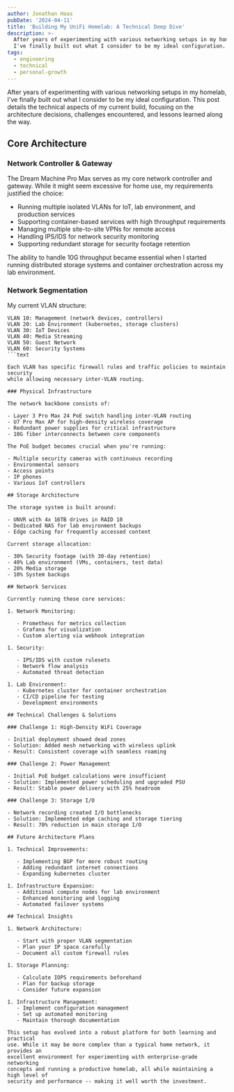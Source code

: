 ```yaml
---
author: Jonathan Haas
pubDate: '2024-04-11'
title: 'Building My UniFi Homelab: A Technical Deep Dive'
description: >-
  After years of experimenting with various networking setups in my homelab,
  I've finally built out what I consider to be my ideal configuration.
tags:
  - engineering
  - technical
  - personal-growth
---
```


After years of experimenting with various networking setups in my homelab, I've
finally built out what I consider to be my ideal configuration. This post
details the technical aspects of my current build, focusing on the architecture
decisions, challenges encountered, and lessons learned along the way.

## Core Architecture

### Network Controller & Gateway

The Dream Machine Pro Max serves as my core network controller and gateway.
While it might seem excessive for home use, my requirements justified the
choice:

- Running multiple isolated VLANs for IoT, lab environment, and production
  services
- Supporting container-based services with high throughput requirements
- Managing multiple site-to-site VPNs for remote access
- Handling IPS/IDS for network security monitoring
- Supporting redundant storage for security footage retention

The ability to handle 10G throughput became essential when I started running
distributed storage systems and container orchestration across my lab
environment.

### Network Segmentation

My current VLAN structure:

````text
VLAN 10: Management (network devices, controllers)
VLAN 20: Lab Environment (kubernetes, storage clusters)
VLAN 30: IoT Devices
VLAN 40: Media Streaming
VLAN 50: Guest Network
VLAN 60: Security Systems
```text

Each VLAN has specific firewall rules and traffic policies to maintain security
while allowing necessary inter-VLAN routing.

### Physical Infrastructure

The network backbone consists of:

- Layer 3 Pro Max 24 PoE switch handling inter-VLAN routing
- U7 Pro Max AP for high-density wireless coverage
- Redundant power supplies for critical infrastructure
- 10G fiber interconnects between core components

The PoE budget becomes crucial when you're running:

- Multiple security cameras with continuous recording
- Environmental sensors
- Access points
- IP phones
- Various IoT controllers

## Storage Architecture

The storage system is built around:

- UNVR with 4x 16TB drives in RAID 10
- Dedicated NAS for lab environment backups
- Edge caching for frequently accessed content

Current storage allocation:

- 30% Security footage (with 30-day retention)
- 40% Lab environment (VMs, containers, test data)
- 20% Media storage
- 10% System backups

## Network Services

Currently running these core services:

1. Network Monitoring:

   - Prometheus for metrics collection
   - Grafana for visualization
   - Custom alerting via webhook integration

1. Security:

   - IPS/IDS with custom rulesets
   - Network flow analysis
   - Automated threat detection

1. Lab Environment:
   - Kubernetes cluster for container orchestration
   - CI/CD pipeline for testing
   - Development environments

## Technical Challenges & Solutions

### Challenge 1: High-Density WiFi Coverage

- Initial deployment showed dead zones
- Solution: Added mesh networking with wireless uplink
- Result: Consistent coverage with seamless roaming

### Challenge 2: Power Management

- Initial PoE budget calculations were insufficient
- Solution: Implemented power scheduling and upgraded PSU
- Result: Stable power delivery with 25% headroom

### Challenge 3: Storage I/O

- Network recording created I/O bottlenecks
- Solution: Implemented edge caching and storage tiering
- Result: 70% reduction in main storage I/O

## Future Architecture Plans

1. Technical Improvements:

   - Implementing BGP for more robust routing
   - Adding redundant internet connections
   - Expanding kubernetes cluster

1. Infrastructure Expansion:
   - Additional compute nodes for lab environment
   - Enhanced monitoring and logging
   - Automated failover systems

## Technical Insights

1. Network Architecture:

   - Start with proper VLAN segmentation
   - Plan your IP space carefully
   - Document all custom firewall rules

1. Storage Planning:

   - Calculate IOPS requirements beforehand
   - Plan for backup storage
   - Consider future expansion

1. Infrastructure Management:
   - Implement configuration management
   - Set up automated monitoring
   - Maintain thorough documentation

This setup has evolved into a robust platform for both learning and practical
use. While it may be more complex than a typical home network, it provides an
excellent environment for experimenting with enterprise-grade networking
concepts and running a productive homelab, all while maintaining a high level of
security and performance -- making it well worth the investment.
````
